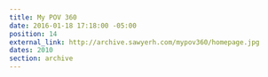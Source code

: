 ```yaml
---
title: My POV 360
date: 2016-01-18 17:18:00 -05:00
position: 14
external_link: http://archive.sawyerh.com/mypov360/homepage.jpg
dates: 2010
section: archive
---
```


